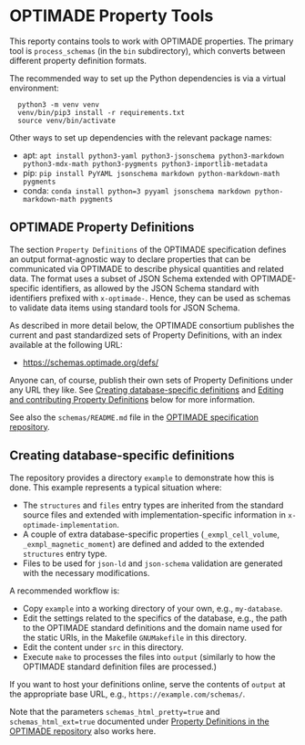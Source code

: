 # OPTIMADE Property Tools

This reporty contains tools to work with OPTIMADE properties.
The primary tool is `process_schemas` (in the `bin` subdirectory), which converts between different property definition formats.

The recommended way to set up the Python dependencies is via a virtual environment:
```
  python3 -m venv venv
  venv/bin/pip3 install -r requirements.txt
  source venv/bin/activate
```

Other ways to set up dependencies with the relevant package names:

- apt: `apt install python3-yaml python3-jsonschema python3-markdown python3-mdx-math python3-pygments python3-importlib-metadata`
- pip: `pip install PyYAML jsonschema markdown python-markdown-math pygments`
- conda: `conda install python=3 pyyaml jsonschema markdown python-markdown-math pygments`

## OPTIMADE Property Definitions

The section `Property Definitions` of the OPTIMADE specification defines an output format-agnostic way to declare properties that can be communicated via OPTIMADE to describe physical quantities and related data.
The format uses a subset of JSON Schema extended with OPTIMADE-specific identifiers, as allowed by the JSON Schema standard with identifiers prefixed with `x-optimade-`.
Hence, they can be used as schemas to validate data items using standard tools for JSON Schema.

As described in more detail below, the OPTIMADE consortium publishes the current and past standardized sets of Property Definitions, with an index available at the following URL:

  - https://schemas.optimade.org/defs/

Anyone can, of course, publish their own sets of Property Definitions under any URL they like.
See [Creating database-specific definitions](#creating_database_specific_definitions) and [Editing and contributing Property Definitions](#editing_and_contributing_property_definitions) below for more information.

See also the `schemas/README.md` file in the [OPTIMADE specification repository](https://github.com/Materials-Consortia/OPTIMADE).


## Creating database-specific definitions

The repository provides a directory `example` to demonstrate how this is done.
This example represents a typical situation where:

- The `structures` and `files` entry types are inherited from the standard source files and extended with implementation-specific information in `x-optimade-implementation`.
- A couple of extra database-specific properties (`_exmpl_cell_volume`, `_exmpl_magnetic_moment`) are defined and added to the extended `structures` entry type.
- Files to be used for `json-ld` and `json-schema` validation are generated with the necessary modifications.

A recommended workflow is:

* Copy `example` into a working directory of your own, e.g., `my-database`.
* Edit the settings related to the specifics of the database, e.g., the path to the OPTIMADE standard definitions and the domain name used for the static URIs, in the Makefile `GNUMakefile` in this directory.
* Edit the content under `src` in this directory.
* Execute `make` to processes the files into `output` (similarly to how the OPTIMADE standard definition files are processed.)

If you want to host your definitions online, serve the contents of `output` at the appropriate base URL, e.g., `https://example.com/schemas/`.

Note that the parameters `schemas_html_pretty=true` and `schemas_html_ext=true` documented under [Property Definitions in the OPTIMADE repository](property_definitions_in_the_optimade_repository) also works here.

